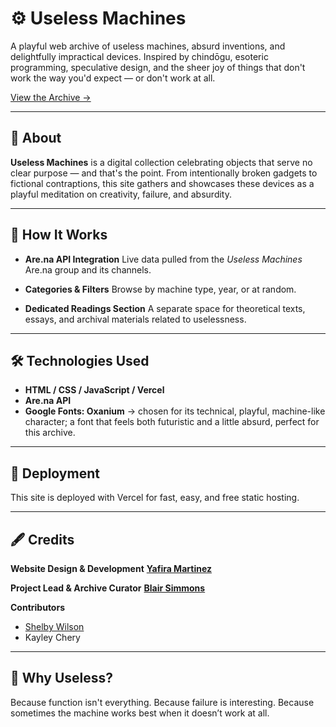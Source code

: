 # ⚙️ Useless Machines

A playful web archive of useless machines, absurd inventions, and delightfully impractical devices.
Inspired by chindōgu, esoteric programming, speculative design, and the sheer joy of things that don't work the way you'd expect — or don't work at all.

[View the Archive →](https://uselessmachines.vercel.app)

---

## 🔩 About

**Useless Machines** is a digital collection celebrating objects that serve no clear purpose — and that's the point. From intentionally broken gadgets to fictional contraptions, this site gathers and showcases these devices as a playful meditation on creativity, failure, and absurdity.

---

## 🔧 How It Works

- **Are.na API Integration**
  Live data pulled from the _Useless Machines_ Are.na group and its channels.

- **Categories & Filters**
  Browse by machine type, year, or at random.

- **Dedicated Readings Section**
  A separate space for theoretical texts, essays, and archival materials related to uselessness.

---

## 🛠 Technologies Used

- **HTML / CSS / JavaScript / Vercel**
- **Are.na API**
- **Google Fonts: Oxanium** -> chosen for its technical, playful, machine-like character; a font that feels both futuristic and a little absurd, perfect for this archive.

---

## 🚢 Deployment

This site is deployed with Vercel for fast, easy, and free static hosting.

---

## 🖋️ Credits

**Website Design & Development**
[**Yafira Martinez**](https://yafira.dev)

**Project Lead & Archive Curator**
[**Blair Simmons**](https://blairsimmons.com)

**Contributors**

- [Shelby Wilson](https://shelby.cool) <br>
- Kayley Chery

---

## 💭 Why Useless?

Because function isn't everything. Because failure is interesting.
Because sometimes the machine works best when it doesn’t work at all.
